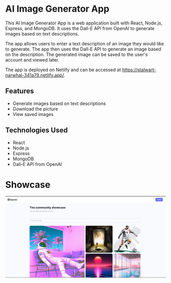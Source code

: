 # AI Image Generator App

This AI Image Generator App is a web application built with React, Node.js, Express, and MongoDB. It uses the Dall-E API from OpenAI to generate images based on text descriptions.

The app allows users to enter a text description of an image they would like to generate. The app then uses the Dall-E API to generate an image based on the description. The generated image can be saved to the user's account and viewed later.

The app is deployed on Netlify and can be accessed at https://stalwart-narwhal-341a79.netlify.app/.

## Features

- Generate images based on text descriptions
- Download the picture
- View saved images

## Technologies Used

- React
- Node.js
- Express
- MongoDB
- Dall-E API from OpenAI

# Showcase
![picture](pic1.PNG)
